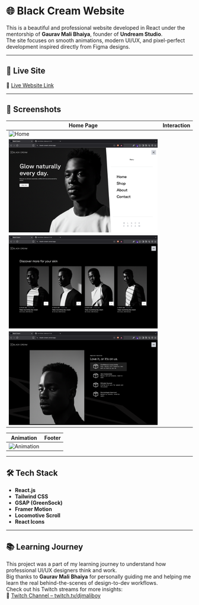 # 🌐 Black Cream Website

This is a beautiful and professional website developed in React under the mentorship of **Gaurav Mali Bhaiya**, founder of **Undream Studio**.  
The site focuses on smooth animations, modern UI/UX, and pixel-perfect development inspired directly from Figma designs.

---

## 🚀 Live Site

🔗 [Live Website Link](https://black-cream.vercel.app/)

---

## 📸 Screenshots

| Home Page | Interaction |
|-----------|-------------|
| ![Home](/public/screenshots/hero.png) | 
![Interaction](/public/screenshots/hero-menu.png) |
![Interaction](/public/screenshots/product.png) |
![Interaction](/public/screenshots/slide.png) |

| Animation | Footer |
|-----------|--------|
| ![Animation](/public/screenshots/slide-timer.png) | | ![Animation](/public/screenshots/grid.png) | ![Footer](/public/screenshots/footer.png) |

---

## 🛠️ Tech Stack

- **React.js**
- **Tailwind CSS**
- **GSAP (GreenSock)**
- **Framer Motion**
- **Locomotive Scroll**
- **React Icons**

---

## 📚 Learning Journey

This project was a part of my learning journey to understand how professional UI/UX designers think and work.  
Big thanks to **Gaurav Mali Bhaiya** for personally guiding me and helping me learn the real behind-the-scenes of design-to-dev workflows.  
Check out his Twitch streams for more insights:  
🎥 [Twitch Channel – twitch.tv/djmaliboy](https://www.twitch.tv/djmaliboy/videos)
